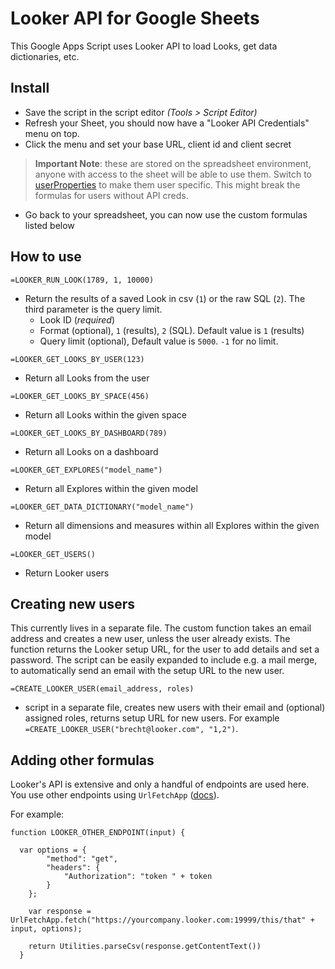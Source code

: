# Looker API for Google Sheets

This Google Apps Script uses Looker API to load Looks, get data dictionaries, etc.

## Install

* Save the script in the script editor *(Tools > Script Editor)*
* Refresh your Sheet, you should now have a "Looker API Credentials" menu on top.
* Click the menu and set your base URL, client id and client secret
> **Important Note**: these are stored on the spreadsheet environment, anyone with access to the sheet will be able to use them. Switch to [userProperties](https://developers.google.com/apps-script/guides/properties) to make them user specific. This might break the formulas for users without API creds.
* Go back to your spreadsheet, you can now use the custom formulas listed below


## How to use

`=LOOKER_RUN_LOOK(1789, 1, 10000)`
* Return the results of a saved Look in csv (`1`) or the raw SQL (`2`). The third parameter is the query limit.
  - Look ID (*required*)
  - Format (optional), `1` (results), `2` (SQL). Default value is `1` (results)
  - Query limit (optional), Default value is `5000`. `-1` for no limit.

`=LOOKER_GET_LOOKS_BY_USER(123)`
* Return all Looks from the user

`=LOOKER_GET_LOOKS_BY_SPACE(456)`
* Return all Looks within the given space

`=LOOKER_GET_LOOKS_BY_DASHBOARD(789)`
* Return all Looks on a dashboard

`=LOOKER_GET_EXPLORES("model_name")`
* Return all Explores within the given model

`=LOOKER_GET_DATA_DICTIONARY("model_name")`
* Return all dimensions and measures within all Explores within the given model

`=LOOKER_GET_USERS()`
* Return Looker users


## Creating new users

This currently lives in a separate file. The custom function takes an email address and creates a new user, unless the user already exists. The function returns the Looker setup URL, for the user to add details and set a password. The script can be easily expanded to include e.g. a mail merge, to automatically send an email with the setup URL to the new user.

`=CREATE_LOOKER_USER(email_address, roles)`
* script in a separate file, creates new users with their email and (optional) assigned roles, returns setup URL for new users. For example `=CREATE_LOOKER_USER("brecht@looker.com", "1,2")`.

## Adding other formulas

Looker's API is extensive and only a handful of endpoints are used here. You use other endpoints using `UrlFetchApp` ([docs](https://developers.google.com/apps-script/reference/url-fetch/url-fetch-app)).

For example:

```
function LOOKER_OTHER_ENDPOINT(input) {

  var options = {
        "method": "get",
        "headers": {
            "Authorization": "token " + token
        }
    };

    var response = UrlFetchApp.fetch("https://yourcompany.looker.com:19999/this/that" + input, options);

    return Utilities.parseCsv(response.getContentText())
  }
```
